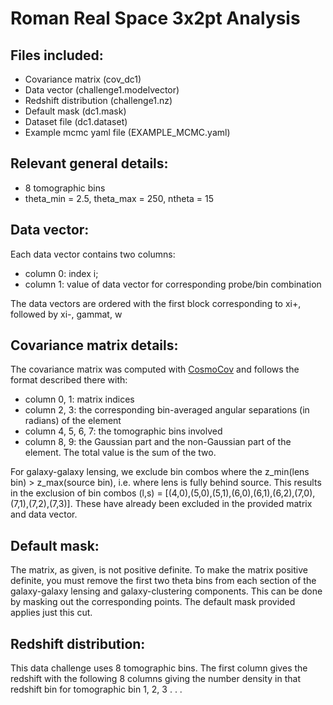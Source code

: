 # Roman Real Space 3x2pt Analysis

## Files included:
- Covariance matrix (cov_dc1)
- Data vector (challenge1.modelvector)
- Redshift distribution (challenge1.nz)
- Default mask (dc1.mask)
- Dataset file (dc1.dataset)
- Example mcmc yaml file (EXAMPLE_MCMC.yaml)

## Relevant general details:
 - 8 tomographic bins
 - theta_min = 2.5, theta_max = 250, ntheta = 15

## Data vector:
Each data vector contains two columns:
  - column 0: index i;
  - column 1: value of data vector for corresponding probe/bin combination

The data vectors are ordered with the first block corresponding to xi+, followed by xi-, gammat, w

## Covariance matrix details:
The covariance matrix was computed with [CosmoCov](https://github.com/CosmoLike/CosmoCov/tree/master) and follows the format described there with:
 - column 0, 1: matrix indices
 - column 2, 3: the corresponding bin-averaged angular separations (in radians) of the element
 - column 4, 5, 6, 7: the tomographic bins involved
 - column 8, 9: the Gaussian part and the non-Gaussian part of the element. The total value is the sum of the two.

For galaxy-galaxy lensing, we exclude bin combos where the z_min(lens bin) > z_max(source bin), i.e. where lens is fully behind source. This results in the exclusion of bin combos (l,s) = [(4,0),(5,0),(5,1),(6,0),(6,1),(6,2),(7,0),(7,1),(7,2),(7,3)]. These have already been excluded in the provided matrix and data vector.

## Default mask:

The matrix, as given, is not positive definite. To make the matrix positive definite, you must remove the first two theta bins from each section of the galaxy-galaxy lensing and galaxy-clustering components. This can be done by masking out the corresponding points. The default mask provided applies just this cut.

## Redshift distribution:

This data challenge uses 8 tomographic bins.  The first column gives the redshift with the following 8 columns giving the number density in that redshift bin for tomographic bin 1, 2, 3 . . .
